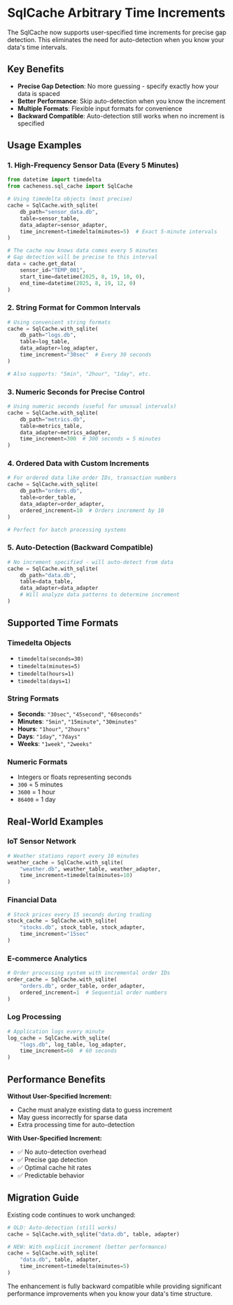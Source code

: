# SqlCache Arbitrary Time Increments

The SqlCache now supports user-specified time increments for precise gap detection. This eliminates the need for auto-detection when you know your data's time intervals.

## Key Benefits

- **Precise Gap Detection**: No more guessing - specify exactly how your data is spaced
- **Better Performance**: Skip auto-detection when you know the increment
- **Multiple Formats**: Flexible input formats for convenience
- **Backward Compatible**: Auto-detection still works when no increment is specified

## Usage Examples

### 1. High-Frequency Sensor Data (Every 5 Minutes)

```python
from datetime import timedelta
from cacheness.sql_cache import SqlCache

# Using timedelta objects (most precise)
cache = SqlCache.with_sqlite(
    db_path="sensor_data.db",
    table=sensor_table,
    data_adapter=sensor_adapter,
    time_increment=timedelta(minutes=5)  # Exact 5-minute intervals
)

# The cache now knows data comes every 5 minutes
# Gap detection will be precise to this interval
data = cache.get_data(
    sensor_id="TEMP_001",
    start_time=datetime(2025, 8, 19, 10, 0),
    end_time=datetime(2025, 8, 19, 12, 0)
)
```

### 2. String Format for Common Intervals

```python
# Using convenient string formats
cache = SqlCache.with_sqlite(
    db_path="logs.db", 
    table=log_table,
    data_adapter=log_adapter,
    time_increment="30sec"  # Every 30 seconds
)

# Also supports: "5min", "2hour", "1day", etc.
```

### 3. Numeric Seconds for Precise Control

```python
# Using numeric seconds (useful for unusual intervals)
cache = SqlCache.with_sqlite(
    db_path="metrics.db",
    table=metrics_table, 
    data_adapter=metrics_adapter,
    time_increment=300  # 300 seconds = 5 minutes
)
```

### 4. Ordered Data with Custom Increments

```python
# For ordered data like order IDs, transaction numbers
cache = SqlCache.with_sqlite(
    db_path="orders.db",
    table=order_table,
    data_adapter=order_adapter,
    ordered_increment=10  # Orders increment by 10
)

# Perfect for batch processing systems
```

### 5. Auto-Detection (Backward Compatible)

```python
# No increment specified - will auto-detect from data
cache = SqlCache.with_sqlite(
    db_path="data.db",
    table=data_table,
    data_adapter=data_adapter
    # Will analyze data patterns to determine increment
)
```

## Supported Time Formats

### Timedelta Objects
- `timedelta(seconds=30)`
- `timedelta(minutes=5)`
- `timedelta(hours=1)`
- `timedelta(days=1)`

### String Formats
- **Seconds**: `"30sec"`, `"45second"`, `"60seconds"`
- **Minutes**: `"5min"`, `"15minute"`, `"30minutes"`
- **Hours**: `"1hour"`, `"2hours"`
- **Days**: `"1day"`, `"7days"`
- **Weeks**: `"1week"`, `"2weeks"`

### Numeric Formats
- Integers or floats representing seconds
- `300` = 5 minutes
- `3600` = 1 hour
- `86400` = 1 day

## Real-World Examples

### IoT Sensor Network
```python
# Weather stations report every 10 minutes
weather_cache = SqlCache.with_sqlite(
    "weather.db", weather_table, weather_adapter,
    time_increment=timedelta(minutes=10)
)
```

### Financial Data
```python
# Stock prices every 15 seconds during trading
stock_cache = SqlCache.with_sqlite(
    "stocks.db", stock_table, stock_adapter, 
    time_increment="15sec"
)
```

### E-commerce Analytics
```python
# Order processing system with incremental order IDs
order_cache = SqlCache.with_sqlite(
    "orders.db", order_table, order_adapter,
    ordered_increment=1  # Sequential order numbers
)
```

### Log Processing
```python
# Application logs every minute
log_cache = SqlCache.with_sqlite(
    "logs.db", log_table, log_adapter,
    time_increment=60  # 60 seconds
)
```

## Performance Benefits

**Without User-Specified Increment:**
- Cache must analyze existing data to guess increment
- May guess incorrectly for sparse data
- Extra processing time for auto-detection

**With User-Specified Increment:**
- ✅ No auto-detection overhead
- ✅ Precise gap detection
- ✅ Optimal cache hit rates
- ✅ Predictable behavior

## Migration Guide

Existing code continues to work unchanged:

```python
# OLD: Auto-detection (still works)
cache = SqlCache.with_sqlite("data.db", table, adapter)

# NEW: With explicit increment (better performance)
cache = SqlCache.with_sqlite(
    "data.db", table, adapter,
    time_increment=timedelta(minutes=5)
)
```

The enhancement is fully backward compatible while providing significant performance improvements when you know your data's time structure.